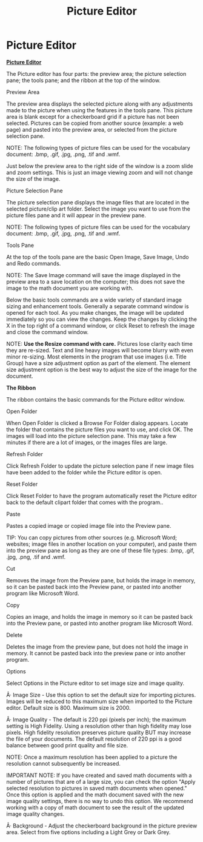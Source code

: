 ﻿---
title: Picture Editor
category: reference
---

# Picture Editor

**<u>Picture Editor</u>**

The Picture editor has four parts: the preview area; the picture selection pane; the tools pane; and the ribbon at the top of the window.

Preview Area

The preview area displays the selected picture along with any adjustments made to the picture when using the features in the tools pane. This picture area is blank except for a checkerboard grid if a picture has not been selected. Pictures can be copied from another source (example: a web page) and pasted into the preview area, or selected from the picture selection pane.

NOTE: The following types of picture files can be used for the vocabulary document: .bmp, .gif, .jpg, .png, .tif and .wmf.

Just below the preview area to the right side of the window is a zoom slide and zoom settings. This is just an image viewing zoom and will not change the size of the image.

Picture Selection Pane

The picture selection pane displays the image files that are located in the selected picture/clip art folder. Select the image you want to use from the picture files pane and it will appear in the preview pane.

NOTE: The following types of picture files can be used for the vocabulary document: .bmp, .gif, .jpg, .png, .tif and .wmf.

Tools Pane

At the top of the tools pane are the basic Open Image, Save Image, Undo and Redo commands.

NOTE: The Save Image command will save the image displayed in the preview area to a save location on the computer; this does not save the image to the math document you are working with.

Below the basic tools commands are a wide variety of standard image sizing and enhancement tools. Generally a separate command window is opened for each tool. As you make changes, the image will be updated immediately so you can view the changes. Keep the changes by clicking the X in the top right of a command window, or click Reset to refresh the image and close the command window.

NOTE: **Use the Resize command with care.** Pictures lose clarity each time they are re-sized. Text and line heavy images will become blurry with even minor re-sizing. Most elements in the program that use images (i.e. Title Group) have a size adjustment option as part of the element. The element size adjustment option is the best way to adjust the size of the image for the document.

**The Ribbon**

The ribbon contains the basic commands for the Picture editor window.

Open Folder

When Open Folder is clicked a Browse For Folder dialog appears. Locate the folder that contains the picture files you want to use, and click OK. The images will load into the picture selection pane. This may take a few minutes if there are a lot of images, or the images files are large.

Refresh Folder

Click Refresh Folder to update the picture selection pane if new image files have been added to the folder while the Picture editor is open.

Reset Folder

Click Reset Folder to have the program automatically reset the Picture editor back to the default clipart folder that comes with the program..

Paste

Pastes a copied image or copied image file into the Preview pane.

TIP: You can copy pictures from other sources (e.g. Microsoft Word; websites; image files in another location on your computer), and paste them into the preview pane as long as they are one of these file types: .bmp, .gif, .jpg, .png, .tif and .wmf.

Cut

Removes the image from the Preview pane, but holds the image in memory, so it can be pasted back into the Preview pane, or pasted into another program like Microsoft Word.

Copy

Copies an image, and holds the image in memory so it can be pasted back into the Preview pane, or pasted into another program like Microsoft Word.

Delete

Deletes the image from the preview pane, but does not hold the image in memory. It cannot be pasted back into the preview pane or into another program.

Options

Select Options in the Picture editor to set image size and image quality.

Â· Image Size - Use this option to set the default size for importing pictures. Images will be reduced to this maximum size when imported to the Picture editor. Default size is 800. Maximum size is 2000.

Â· Image Quality - The default is 220 ppi (pixels per inch); the maximum setting is High Fidelity. Using a resolution other than high fidelity may lose pixels. High fidelity resolution preserves picture quality BUT may increase the file of your documents. The default resolution of 220 ppi is a good balance between good print quality and file size.

NOTE: Once a maximum resolution has been applied to a picture the resolution cannot subsequently be increased.

IMPORTANT NOTE: If you have created and saved math documents with a number of pictures that are of a large size, you can check the option "Apply selected resolution to pictures in saved math documents when opened." Once this option is applied and the math document saved with the new image quality settings, there is no way to undo this option. We recommend working with a copy of math document to see the result of the updated image quality changes.

Â· Background - Adjust the checkerboard background in the picture preview area. Select from five options including a Light Grey or Dark Grey.
